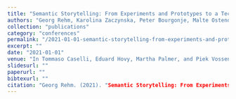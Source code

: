 ```yaml
---
title: "Semantic Storytelling: From Experiments and Prototypes to a Technical Solution."
authors: "Georg Rehm, Karolina Zaczynska, Peter Bourgonje, Malte Ostendorff, Julián Moreno-Schneider, Maria Berger, Jens Rauenbusch, André Schmidt, Mikka Wild, Joachim Böttger, Joachim Quantz, Jan Thomsen, and Rolf Fricke."
collection: "publications"
category: "conferences"
permalink: "/2021-01-01-semantic-storytelling-from-experiments-and-prototypes-to-a-technical-solution"
excerpt: ""
date: "2021-01-01"
venue: "In Tommaso Caselli, Eduard Hovy, Martha Palmer, and Piek Vossen, editors, Computational Analysis of Storylines: Making Sense of Events, Studies in Natural Language Processing, pages 240-259. Cambridge University Press, Cambridge, November 2021."
slidesurl: ""
paperurl: ""
bibtexurl: ""
citation: "Georg Rehm. (2021). "Semantic Storytelling: From Experiments and Prototypes to a Technical Solution.." *In Tommaso Caselli, Eduard Hovy, Martha Palmer, and Piek Vossen, editors, Computational Analysis of Storylines: Making Sense of Events, Studies in Natural Language Processing, pages 240-259. Cambridge University Press, Cambridge, November 2021.*."
---
```


